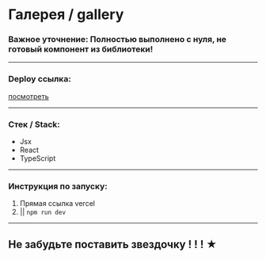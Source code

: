 
# Галерея / gallery

### Важное уточнение: Полностью выполнено с нуля, не готовый компонент из библиотеки!
---

### Deploy ссылка: 

 [посмотреть](wolf-gallery-indol.vercel.app)
 
---

### Стек / Stack: 

* Jsx
* React
* TypeScript

---


### Инструкция по запуску: 

1. Прямая ссылка vercel 
2. || `npm run dev`

---

## Не забудьте поставить звездочку ! ! ! ★ 
